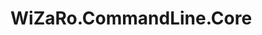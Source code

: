 ﻿# WiZaRo.CommandLine.Core
<!--This section lets the people know what the project can do specifically.-->
<!--{Summary}-->